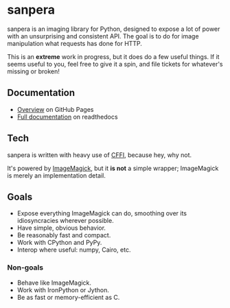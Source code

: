# sanpera

sanpera is an imaging library for Python, designed to expose a lot of power with an unsurprising and consistent API.  The goal is to do for image manipulation what requests has done for HTTP.

This is an **extreme** work in progress, but it does do a few useful things.  If it seems useful to you, feel free to give it a spin, and file tickets for whatever's missing or broken!

## Documentation

* [Overview](http://eevee.github.com/sanpera/) on GitHub Pages
* [Full documentation](http://sanpera.readthedocs.org/en/latest/) on readthedocs

## Tech

sanpera is written with heavy use of [CFFI](http://cffi.readthedocs.org/), because hey, why not.

It's powered by [ImageMagick](http://www.imagemagick.org/script/index.php), but it **is not** a simple wrapper; ImageMagick is merely an implementation detail.

## Goals

* Expose everything ImageMagick can do, smoothing over its idiosyncracies wherever possible.
* Have simple, obvious behavior.
* Be reasonably fast and compact.
* Work with CPython and PyPy.
* Interop where useful: numpy, Cairo, etc.

### Non-goals

* Behave like ImageMagick.
* Work with IronPython or Jython.
* Be as fast or memory-efficient as C.
